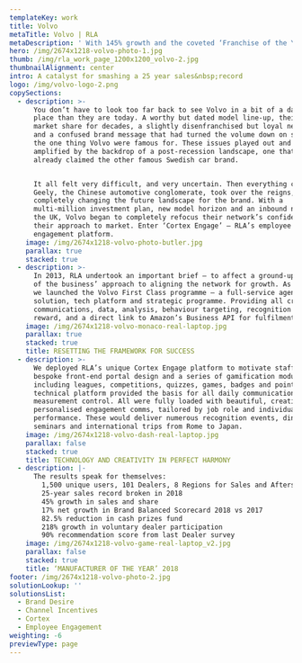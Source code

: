 ```yaml
---
templateKey: work
title: Volvo
metaTitle: Volvo | RLA
metaDescription: ' With 145% growth and the coveted ‘Franchise of the Year’ accolade in 2018, Volvo are one of the biggest successes of the last four years.'
hero: /img/2674x1218-volvo-photo-1.jpg
thumb: /img/rla_work_page_1200x1200_volvo-2.jpg
thumbnailAlignment: center
intro: A catalyst for smashing a 25 year sales&nbsp;record
logo: /img/volvo-logo-2.png
copySections:
  - description: >-
      You don’t have to look too far back to see Volvo in a bit of a darker
      place than they are today. A worthy but dated model line-up, their lowest
      market share for decades, a slightly disenfranchised but loyal network,
      and a confused brand message that had turned the volume down on safety –
      the one thing Volvo were famous for. These issues played out and were
      amplified by the backdrop of a post-recession landscape, one that had
      already claimed the other famous Swedish car brand. 


      It all felt very difficult, and very uncertain. Then everything changed.
      Geely, the Chinese automotive conglomerate, took over the reigns,
      completely changing the future landscape for the brand. With a
      multi-million investment plan, new model horizon and an inbound new MD for
      the UK, Volvo began to completely refocus their network’s confidence and
      their approach to market. Enter ‘Cortex Engage’ – RLA’s employee
      engagement platform.
    image: /img/2674x1218-volvo-photo-butler.jpg
    parallax: true
    stacked: true
  - description: >-
      In 2013, RLA undertook an important brief – to affect a ground-up rebuild
      of the business’ approach to aligning the network for growth. As a result,
      we launched the Volvo First Class programme – a full-service agency
      solution, tech platform and strategic programme. Providing all creativity,
      communications, data, analysis, behaviour targeting, recognition and
      reward, and a direct link to Amazon’s Business API for fulfilment.
    image: /img/2674x1218-volvo-monaco-real-laptop.jpg
    parallax: true
    stacked: true
    title: RESETTING THE FRAMEWORK FOR SUCCESS
  - description: >-
      We deployed RLA’s unique Cortex Engage platform to motivate staff – a
      bespoke front-end portal design and a series of gamification modules
      including leagues, competitions, quizzes, games, badges and points. The
      technical platform provided the basis for all daily communications and
      measurement control. All were fully loaded with beautiful, creative,
      personalised engagement comms, tailored by job role and individual
      performance. These would deliver numerous recognition events, dinners,
      seminars and international trips from Rome to Japan.
    image: /img/2674x1218-volvo-dash-real-laptop.jpg
    parallax: false
    stacked: true
    title: TECHNOLOGY AND CREATIVITY IN PERFECT HARMONY
  - description: |-
      The results speak for themselves:  
        1,500 unique users, 101 Dealers, 8 Regions for Sales and Aftersales  
        25-year sales record broken in 2018   
        45% growth in sales and share  
        17% net growth in Brand Balanced Scorecard 2018 vs 2017  
        82.5% reduction in cash prizes fund  
        218% growth in voluntary dealer participation  
        90% recommendation score from last Dealer survey
    image: /img/2674x1218-volvo-game-real-laptop_v2.jpg
    parallax: false
    stacked: true
    title: ‘MANUFACTURER OF THE YEAR’ 2018
footer: /img/2674x1218-volvo-photo-2.jpg
solutionLookup: ''
solutionsList:
  - Brand Desire
  - Channel Incentives
  - Cortex
  - Employee Engagement
weighting: -6
previewType: page
---
```

